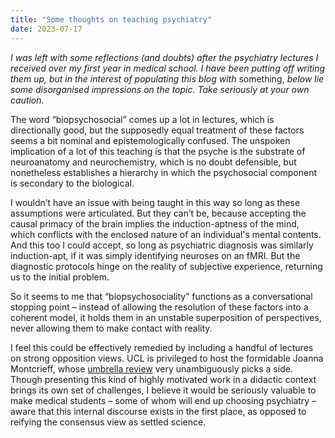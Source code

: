 ```yaml
---
title: "Some thoughts on teaching psychiatry"
date: 2023-07-17
---
```

*I was left with some reflections (and doubts) after the psychiatry lectures I received over my first year in medical school. I have been putting off writing them up, but in the interest of populating this blog with* something, *below lie some disorganised impressions on the topic. Take seriously at your own caution.*

The word “biopsychosocial” comes up a lot in lectures, which is directionally good, but the supposedly equal treatment of these factors seems a bit nominal and epistemologically confused. The unspoken implication of a lot of this teaching is that the psyche is the substrate of neuroanatomy and neurochemistry, which is no doubt defensible, but nonetheless establishes a hierarchy in which the psychosocial component is secondary to the biological.

I wouldn’t have an issue with being taught in this way so long as these assumptions were articulated. But they can’t be, because accepting the causal primacy of the brain implies the induction-aptness of the mind, which conflicts with the enclosed nature of an individual's mental contents. And this too I could accept, so long as psychiatric diagnosis was similarly induction-apt, if it was simply identifying neuroses on an fMRI. But the diagnostic protocols hinge on the reality of subjective experience, returning us to the initial problem.

So it seems to me that “biopsychosociality” functions as a conversational stopping point – instead of allowing the resolution of these factors into a coherent model, it holds them in an unstable superposition of perspectives, never allowing them to make contact with reality.

I feel this could be effectively remedied by including a handful of lectures on strong opposition views. UCL is privileged to host the formidable Joanna Montcrieff, whose [umbrella review](https://www.nature.com/articles/s41380-022-01661-0) very unambiguously picks a side. Though presenting this kind of highly motivated work in a didactic context brings its own set of challenges, I believe it would be seriously valuable to make medical students – some of whom will end up choosing psychiatry – aware that this internal discourse exists in the first place, as opposed to reifying the consensus view as settled science.


